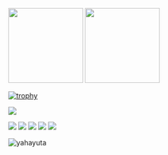 <p align="left"> 
  <img height="150px" src="https://github-readme-stats.vercel.app/api/top-langs/?username=yahayuta&layout=compact&show_icons=true&theme=onedark" />
  <img height="150px" src="https://github-readme-stats.vercel.app/api?username=yahayuta&theme=onedark&show_icons=ture&count_private=true" />
</p>

[![trophy](https://github-profile-trophy.vercel.app/?username=yahayuta&theme=onedark&column=7
)](https://github.com/ryo-ma/github-profile-trophy)

![](https://komarev.com/ghpvc/?username=yahayuta)

[![](https://raw.githubusercontent.com/yahayuta/yahayuta/main/profile-summary-card-output/swift/0-profile-details.svg)](https://github.com/vn7n24fzkq/github-profile-summary-cards)
[![](https://raw.githubusercontent.com/yahayuta/yahayuta/main/profile-summary-card-output/swift/1-repos-per-language.svg)](https://github.com/vn7n24fzkq/github-profile-summary-cards) [![](https://raw.githubusercontent.com/yahayuta/yahayuta/main/profile-summary-card-output/swift/2-most-commit-language.svg)](https://github.com/vn7n24fzkq/github-profile-summary-cards)
[![](https://raw.githubusercontent.com/yahayuta/yahayuta/main/profile-summary-card-output/swift/3-stats.svg)](https://github.com/vn7n24fzkq/github-profile-summary-cards) [![](https://raw.githubusercontent.com/yahayuta/yahayuta/main/profile-summary-card-output/swift/4-productive-time.svg)](https://github.com/vn7n24fzkq/github-profile-summary-cards)

<p align="left">
<img src="https://github-readme-streak-stats.herokuapp.com/?user=yahayuta&" alt="yahayuta" />
</p>
